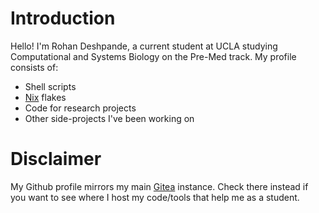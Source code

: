 # Introduction
Hello! I'm Rohan Deshpande, a current student at UCLA studying Computational and Systems Biology on the Pre-Med track.
My profile consists of:
* Shell scripts
* [Nix](https://nixos.org/) flakes
* Code for research projects
* Other side-projects I've been working on

# Disclaimer
My Github profile mirrors my main [Gitea](https://git.rdesh.xyz/explore/repos) instance. 
Check there instead if you want to see where I host my code/tools that help me as a student.
